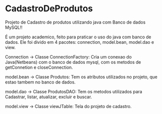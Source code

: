 # CadastroDeProdutos
Projeto de Cadastro de produtos utilizando java com Banco de dados MySQL!!

É um projeto academico, feito para praticar o uso do java com banco de dados.
Ele foi divido em 4 pacotes: connection, model.bean, model.dao e view.

Connection -> Classe ConnectionFactory: Cria um conexao do Java(Netbeans) com o banco de dados mysql, com os metodos de getConnetion e closeConnection.

model.bean -> Classe Produtos: Tem os atributos utilizados no projeto, que estao tambem no banco de dados.

model.dao -> Classe ProdutosDAO: Tem os metodos utilizados para Cadastrar, listar, atualizar, excluir e buscar.

model.view -> Classe viewJTable: Tela do projeto de cadastro.
